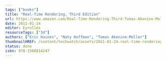 ```yaml
---
tags: ["books"]
title: "Real-Time Rendering, Third Edition"
url: https://www.amazon.com/Real-Time-Rendering-Third-Tomas-Akenine-Moller/dp/1568814240
date: 2011-01-24
editor: Eyrolles
resourceTags: ["3d"]
authors: ["Eric Haines", "Naty Hoffman", "Tomas Akenine-Moller"]
thumbnailHREF: /content/techwatch/assets/2011-01-24-real-time-rendering.webp
status: done
isbn: 978-1568814247
---
```

